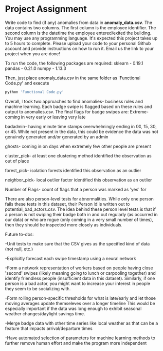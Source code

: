 # Project Assignment

Write code to find (if any) anomalies from data in **anomaly_data.csv**. The data contains two columns. The first column is the employee identifier. The second column is the datetime the employee entered/exited the building. You may use any programming language. It's expected this project takes up to 5 hours to complete. Please upload your code to your personal Github account and provide instructions on how to run it. Email us the link to your project when you are done!


To run the code, the following packages are required:
sklearn - 0.19.1
pandas - 0.21.0
numpy - 1.13.3

Then, just place anomaly_data.csv in the same folder as 'Functional Code.py' and execute 
```python
python 'Functional Code.py'
```
Overall, I took two approaches to find anomalies- business rules and machine learning. Each badge swipe is flagged based on these rules and output to anomalies.csv. The final flags for badge swipes are:
Extreme- coming in very early or leaving very late

badadmin- having minute time stamps overwhelmingly ending in 00, 15, 30, or 45. While not present in the data, this could be evidence the data was not genuinely generated and/or generated by an admin

ghosts- coming in on days when extremely few other people are present

cluster_pick- at least one clustering method identified the observation as out of place

forest_pick- isolation forests identified this observation as an outlier

neighbor_pick- local outlier factor identified this observation as an outlier 

Number of Flags- count of flags that a person was marked as 'yes' for

There are also person-level tests for abnormalities. While only one person fails these tests in this dataset, their Person Id is written out to potential_bad_actors.csv. The idea behind these person level tests is that if a person is not swiping their badge both in and out regularly (as occurred in our data) or who are rogue (only coming in a very small number of times), then they should be inspected more closely as individuals. 

Future to-dos:

-Unit tests to make sure that the CSV gives us the specified kind of data (not null, etc.)

-Explicitly forecast each swipe timestamp using a neural network

-Form a network representation of workers based on people having close 'second' swipes (likely meaning going to lunch or carpooling together) and identify friendless people (insufficient data in this dataset). Similarly, if one person is a bad actor, you might want to increase your interest in people they seem to be socializing with. 

-Form rolling person-specific thresholds for what is late/early and let those moving averages update themseleves over a longer timeline This would be especially important if the data was long enough to exhibit seasonal weather changes/daylight savings time. 

-Merge badge data with other time series like local weather as that can be a feature that impacts arrival/departure times

-Have automated selection of parameters for machine learning methods to further remove human effort and make the program more independent
